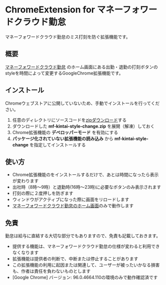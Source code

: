 # ChromeExtension for マネーフォワードクラウド勤怠
マネーフォワードクラウド勤怠のミス打刻を防ぐ拡張機能です。

## 概要
[マネーフォワードクラウド勤怠](https://biz.moneyforward.com/attendance) のホーム画面にある出勤・退勤の打刻ボタンのstyleを時間によって変更するGoogleChrome拡張機能です。

## インストール
Chromeウェブストアに公開していないため、手動でインストールを行ってください。

1. 任意のディレクトリにソースコードを[zipダウンロード](https://github.com/nokonpt/mf-kintai-style-change/archive/refs/heads/main.zip)する
2. ダウンロードした **mf-kintai-style-change.zip** を展開（解凍）しておく
3. Chrome拡張機能の **デベロッパーモード** を有効にする
4. **パッケージ化されていない拡張機能の読み込み** から **mf-kintai-style-change** を指定してインストールする

## 使い方
- Chrome拡張機能のをインストールするだけで、あとは時間になったら表示が変わります
- 出社時（8時〜9時）と退勤時(16時〜23時)に必要なボタンのみ表示されます
- 打刻の際に２度押しを防ぎます
- ウィンドウがアクティブになった際に画面をリロードします
- [マネーフォワードクラウド勤怠のホーム画面](https://attendance.moneyforward.com/my_page)のみで動作します

## 免責
勤怠は給与に直結する大切な部分でもありますので、免責も記載しておきます。
- 提供する機能は、マネーフォワードクラウド勤怠の仕様が変わると利用できなくなります
- 拡張機能は提供者の判断で、中断または停止することがあります
- この拡張機能の利用に起因または関連して、ユーザーが被ったいかなる損害も、作者は責任を負わないものとします
- [Google Chrome] バージョン: 96.0.4664.110の環境のみで動作確認済です